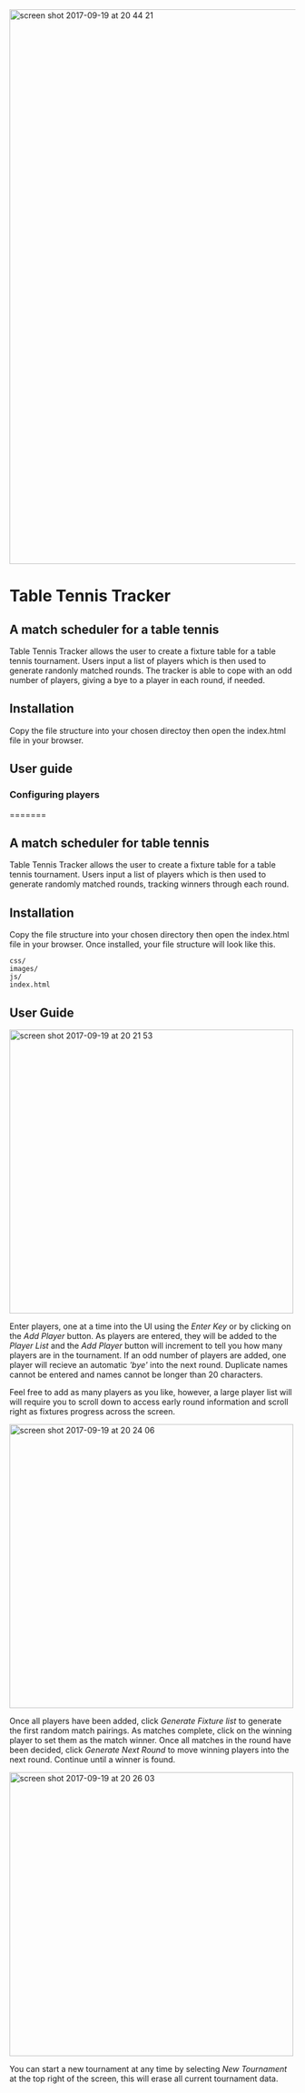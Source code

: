 
<img width="977" alt="screen shot 2017-09-19 at 20 44 21" src="https://user-images.githubusercontent.com/24626768/30612167-9e85b5c4-9d7b-11e7-9d6e-d36698c8380e.png">

# Table Tennis Tracker

## A match scheduler for a table tennis

Table Tennis Tracker allows the user to create a fixture table for a table tennis tournament.  Users input a list of players which is then used to generate randonly matched rounds.  The tracker is able to cope with an odd number of players, giving a bye to a player in each round, if needed.

## Installation

Copy the file structure into your chosen directoy then open the index.html file in your browser.

## User guide

### Configuring players

=======
## A match scheduler for table tennis

Table Tennis Tracker allows the user to create a fixture table for a table tennis tournament.  Users input a list of players which is then used to generate randomly matched rounds, tracking winners through each round.

## Installation

Copy the file structure into your chosen directory then open the index.html file in your browser.   Once installed, your file structure will look like this.

`````
css/
images/
js/
index.html
`````

## User Guide

<img width="500" alt="screen shot 2017-09-19 at 20 21 53" src="https://user-images.githubusercontent.com/24626768/30612706-5ec36a88-9d7d-11e7-8693-fd2695222820.png">

Enter players, one at a time into the UI using the _Enter Key_ or by clicking on the _Add Player_ button.  As players are entered, they will be added to the _Player List_ and the _Add Player_ button will increment to tell you how many players are in the tournament.  If an odd number of players are added, one player will recieve an automatic _'bye'_ into the next round.  Duplicate names cannot be entered and names cannot be longer than 20 characters.

Feel free to add as many players as you like, however, a large player list will will require you to scroll down to access early round information and scroll right as fixtures progress across the screen.

<img width="500" alt="screen shot 2017-09-19 at 20 24 06" src="https://user-images.githubusercontent.com/24626768/30613635-bbc5b094-9d80-11e7-9f31-c2b0e1518a61.png">

Once all players have been added, click _Generate Fixture list_ to generate the first random match pairings.  As matches complete, click on the winning player to set them as the match winner.  Once all matches in the round have been decided, click _Generate Next Round_ to move winning players into the next round.  Continue until a winner is found.

<img width="500" alt="screen shot 2017-09-19 at 20 26 03" src="https://user-images.githubusercontent.com/24626768/30613769-2cd9531c-9d81-11e7-9f46-db7e3eb1b30a.png">

You can start a new tournament at any time by selecting _New Tournament_ at the top right of the screen, this will erase all current tournament data.
